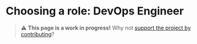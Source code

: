 
# Choosing a role: DevOps Engineer

> ⚠️ **This page is a work in progress!** Why not [support the project by contributing](https://github.com/openupthecloud/system)?